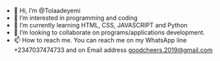 - 👋 Hi, I’m @Tolaadeyemi
- 👀 I’m interested in programming and coding
- 🌱 I’m currently learning HTML, CSS, JAVASCRIPT and Python
- 💞️ I’m looking to collaborate on programs/applications development.
- 📫 How to reach me. You can reach me on my WhatsApp line +2347037474733 and on Email address goodcheers.2019@gmail.com

<!---
Tolaadeyemi/Tolaadeyemi is a ✨ special ✨ repository because its `README.md` (this file) appears on your GitHub profile.
You can click the Preview link to take a look at your changes.
--->
